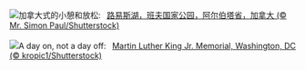 ![](https://www.bing.com/th?id=OHR.LakeLouise_ZH-CN9592539152_UHD.jpg&w=1000)加拿大式的小憩和放松:&nbsp;&ensp;[路易斯湖，班夫国家公园，阿尔伯塔省，加拿大 (© Mr. Simon Paul/Shutterstock)](https://www.bing.com/th?id=OHR.LakeLouise_ZH-CN9592539152_UHD.jpg)
<br><br/>
![](https://www.bing.com/th?id=OHR.MLKMemorialDC_EN-US1038696225_UHD.jpg&w=1000)A day on, not a day off:&nbsp;&ensp;[Martin Luther King Jr. Memorial, Washington, DC (© kropic1/Shutterstock)](https://www.bing.com/th?id=OHR.MLKMemorialDC_EN-US1038696225_UHD.jpg)
<br><br/>
